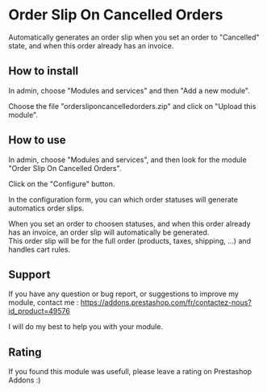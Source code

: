 # Order Slip On Cancelled Orders

Automatically generates an order slip when you set an order to "Cancelled" state, and when this order already has an invoice.

## How to install

In admin, choose "Modules and services" and then "Add a new module". 

Choose the file "ordersliponcancelledorders.zip" and click on "Upload this module".

## How to use

In admin, choose "Modules and services", and then look for the module "Order Slip On Cancelled Orders".

Click on the "Configure" button.

In the configuration form, you can which order statuses will generate automatics order slips.

When you set an order to choosen statuses, and when this order already has an invoice, an order slip will automatically be generated.  
This order slip will be for the full order (products, taxes, shipping, ...) and handles cart rules.

## Support

If you have any question or bug report, or suggestions to improve my module, contact me : https://addons.prestashop.com/fr/contactez-nous?id_product=49576

I will do my best to help you with your module.

## Rating

If you found this module was usefull, please leave a rating on Prestashop Addons :)